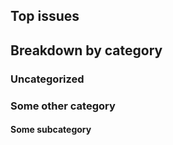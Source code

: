 ## Top issues


## Breakdown by category
### Uncategorized

### Some other category

#### Some subcategory
